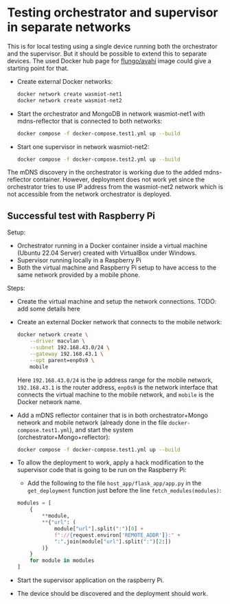 # Testing orchestrator and supervisor in separate networks

This is for local testing using a single device running both the orchestrator and the supervisor. But it should be possible to extend this to separate devices. The used Docker hub page for [flungo/avahi](https://hub.docker.com/r/flungo/avahi) image could give a starting point for that.

- Create external Docker networks:

    ```bash
    docker network create wasmiot-net1
    docker network create wasmiot-net2
    ```

- Start the orchestrator and MongoDB in network wasmiot-net1 with mdns-reflector that is connected to both networks:

    ```bash
    docker compose -f docker-compose.test1.yml up --build
    ```

- Start one supervisor in network wasmiot-net2:

    ```bash
    docker compose -f docker-compose.test2.yml up --build
    ```

The mDNS discovery in the orchestrator is working due to the added mdns-reflector container.
However, deployment does not work yet since the orchestrator tries to use IP address from the wasmiot-net2 network which is not accessible from the network orchestrator is deployed.

## Successful test with Raspberry Pi

Setup:

- Orchestrator running in a Docker container inside a virtual machine (Ubuntu 22.04 Server) created with VirtualBox under Windows.
- Supervisor running locally in a Raspberry Pi
- Both the virtual machine and Raspberry Pi setup to have access to the same network provided by a mobile phone.

Steps:

- Create the virtual machine and setup the network connections. TODO: add some details here
- Create an external Docker network that connects to the mobile network:

    ```bash
    docker network create \
        --driver macvlan \
        --subnet 192.168.43.0/24 \
        --gateway 192.168.43.1 \
        --opt parent=enp0s9 \
        mobile
    ```

    Here `192.168.43.0/24` is the ip address range for the mobile network, `192.168.43.1` is the router address, `enp0s9` is the network interface that connects the virtual machine to the mobile network, and `mobile` is the Docker network name.

- Add a mDNS reflector container that is in both orchestrator+Mongo network and mobile network (already done in the file `docker-compose.test1.yml`), and start the system (orchestrator+Mongo+reflector):

    ```bash
    docker compose -f docker-compose.test1.yml up --build
    ```

- To allow the deployment to work, apply a hack modification to the supervisor code that is going to be run on the Raspberry Pi:
    - Add the following to the file `host_app/flask_app/app.py` in the `get_deployment` function just before the line `fetch_modules(modules)`:

    ```python
    modules = [
        {
            **module,
            **{"url": (
                module["url"].split(":")[0] +
                f"://{request.environ['REMOTE_ADDR']}:" +
                ":".join(module["url"].split(":")[2:])
            )}
        }
        for module in modules
    ]
    ```

- Start the supervisor application on the raspberry Pi.
- The device should be discovered and the deployment should work.
